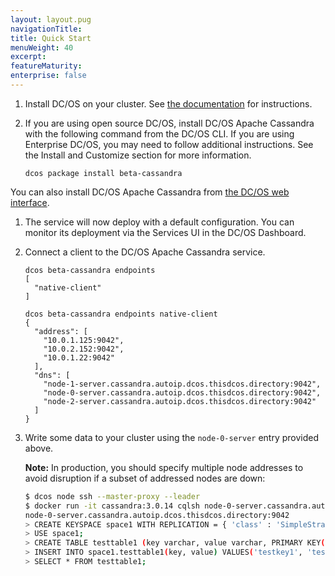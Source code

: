 ```yaml
---
layout: layout.pug
navigationTitle: 
title: Quick Start
menuWeight: 40
excerpt:
featureMaturity:
enterprise: false
---
```


1. Install DC/OS on your cluster. See [the
documentation](https://docs.mesosphere.com/latest/administration/installing/) for instructions.
1. If you are using open source DC/OS, install DC/OS Apache Cassandra with the following command from
the DC/OS CLI. If you are using Enterprise DC/OS, you may need to follow additional instructions. See
the Install and Customize section for more information.
   
   ```
   dcos package install beta-cassandra
   ```
   
You can also install DC/OS Apache Cassandra from [the DC/OS web
interface](https://docs.mesosphere.com/latest/usage/webinterface/).

1. The service will now deploy with a default configuration. You can monitor its deployment via the
Services UI in the DC/OS Dashboard.

1. Connect a client to the DC/OS Apache Cassandra service.

   ```
   dcos beta-cassandra endpoints
   [
     "native-client"
   ]

   dcos beta-cassandra endpoints native-client
   {
     "address": [
       "10.0.1.125:9042",
       "10.0.2.152:9042",
       "10.0.1.22:9042"
     ],
     "dns": [
       "node-1-server.cassandra.autoip.dcos.thisdcos.directory:9042",
       "node-0-server.cassandra.autoip.dcos.thisdcos.directory:9042",
       "node-2-server.cassandra.autoip.dcos.thisdcos.directory:9042"
     ]
   }
   ```
   
1. Write some data to your cluster using the `node-0-server` entry provided above.

   **Note:** In production, you should specify multiple node addresses to avoid disruption if a subset
of addressed nodes are down:

   ```bash
   $ dcos node ssh --master-proxy --leader
   $ docker run -it cassandra:3.0.14 cqlsh node-0-server.cassandra.autoip.dcos.thisdcos.directory
   node-0-server.cassandra.autoip.dcos.thisdcos.directory:9042
   > CREATE KEYSPACE space1 WITH REPLICATION = { 'class' : 'SimpleStrategy', 'replication_factor' : 3 };
   > USE space1;
   > CREATE TABLE testtable1 (key varchar, value varchar, PRIMARY KEY(key));
   > INSERT INTO space1.testtable1(key, value) VALUES('testkey1', 'testvalue1');
   > SELECT * FROM testtable1;
   ```
